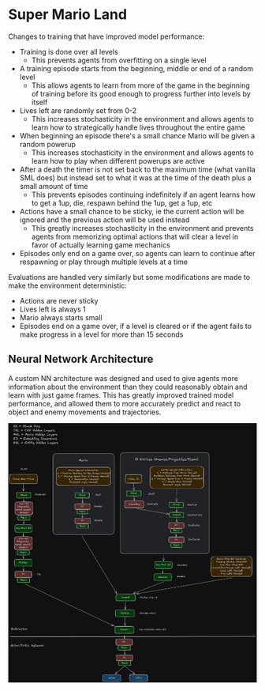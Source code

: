 # Super Mario Land

Changes to training that have improved model performance:

- Training is done over all levels
    - This prevents agents from overfitting on a single level
- A training episode starts from the beginning, middle or end of a random level
    - This allows agents to learn from more of the game in the beginning of training before its good enough to progress further into levels by itself
- Lives left are randomly set from 0-2
    - This increases stochasticity in the environment and allows agents to learn how to strategically handle lives throughout the entire game
- When beginning an episode there's a small chance Mario will be given a random powerup
    - This increases stochasticity in the environment and allows agents to learn how to play when different powerups are active
- After a death the timer is not set back to the maximum time (what vanilla SML does) but instead set to what it was at the time of the death plus a small amount of time
    - This prevents episodes continuing indefinitely if an agent learns how to get a 1up, die, respawn behind the 1up, get a 1up, etc
- Actions have a small chance to be sticky, ie the current action will be ignored and the previous action will be used instead
    - This greatly increases stochasticity in the environment and prevents agents from memorizing optimal actions that will clear a level in favor of actually learning game mechanics
- Episodes only end on a game over, so agents can learn to continue after respawning or play through multiple levels at a time

Evaluations are handled very similarly but some modifications are made to make the environment deterministic:

- Actions are never sticky
- Lives left is always 1
- Mario always starts small
- Episodes end on a game over, if a level is cleared or if the agent fails to make progress in a level for more than 15 seconds

## Neural Network Architecture

A custom NN architecture was designed and used to give agents more information about the environment than they could reasonably obtain and learn with just game frames. This has greatly improved trained model performance, and allowed them to more accurately predict and react to object and enemy movements and trajectories.

![neural network architecture diagram](../../../assets/sml-nn-arch.png)